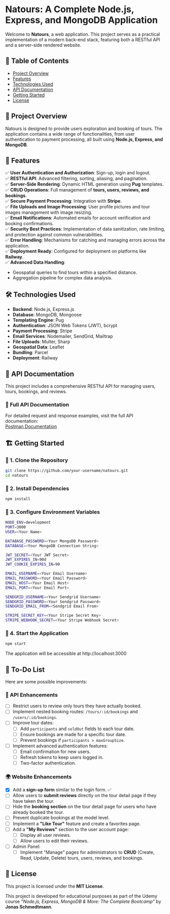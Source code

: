 # Natours: A Complete Node.js, Express, and MongoDB Application

Welcome to **Natours**, a web application. This project serves as a practical implementation of a modern back-end stack, featuring both a RESTful API and a server-side rendered website.

## 📌 Table of Contents

- [Project Overview](#-project-overview)
- [Features](#-features)
- [Technologies Used](#%EF%B8%8F-technologies-used)
- [API Documentation](#-api-documentation)
- [Getting Started](#%EF%B8%8F-getting-started)
- [License](#-license)

## 📖 Project Overview

Natours is designed to provide users exploration and booking of tours. The application contains a wide range of functionalities, from user authentication to payment processing, all built using **Node.js, Express, and MongoDB**.

## 🚀 Features

✅ **User Authentication and Authorization**: Sign-up, login and logout.  
✅ **RESTful API**: Advanced filtering, sorting, aliasing, and pagination.  
✅ **Server-Side Rendering**: Dynamic HTML generation using **Pug** templates.  
✅ **CRUD Operations**: Full management of **tours, users, reviews, and bookings**.  
✅ **Secure Payment Processing**: Integration with **Stripe**.  
✅ **File Uploads and Image Processing**: User profile pictures and tour images management with image resizing.  
✅ **Email Notifications**: Automated emails for account verification and booking confirmations.  
✅ **Security Best Practices**: Implementation of data sanitization, rate limiting, and protection against common vulnerabilities.  
✅ **Error Handling**: Mechanisms for catching and managing errors across the application.  
✅ **Deployment Ready**: Configured for deployment on platforms like **Railway**.  
✅ **Advanced Data Handling**:
  - Geospatial queries to find tours within a specified distance.
  - Aggregation pipeline for complex data analysis.

## 🛠️ Technologies Used

- **Backend**: Node.js, Express.js
- **Database**: MongoDB, Mongoose
- **Templating Engine**: Pug
- **Authentication**: JSON Web Tokens (JWT), bcrypt
- **Payment Processing**: Stripe
- **Email Services**: Nodemailer, SendGrid, Mailtrap
- **File Uploads**: Multer, Sharp
- **Geospatial Data**: Leaflet
- **Bundling**: Parcel
- **Deployment**: Railway

## 📖 API Documentation

This project includes a comprehensive RESTful API for managing users, tours, bookings, and reviews.

### 🔗 Full API Documentation  
For detailed request and response examples, visit the full API documentation:  
[Postman Documentation](https://documenter.getpostman.com/view/35992979/2sAYQfDpCw)

## 🏗️ Getting Started

### 🔹 1. Clone the Repository
```bash
git clone https://github.com/your-username/natours.git
cd natours
```
### 🔹 2. Install Dependencies
```bash
npm install
```
### 🔹 3. Configure Environment Variables
```bash
NODE_ENV=development
PORT=3000
USER=<Your Name>

DATABASE_PASSWORD=<Your MongoDB Password>
DATABASE=<Your MongoDB Connection String>

JWT_SECRET=<Your JWT Secret>
JWT_EXPIRES_IN=90d
JWT_COOKIE_EXPIRES_IN=90

EMAIL_USERNAME=<Your Email Username>
EMAIL_PASSWORD=<Your Email Password>
EMAIL_HOST=<Your Email Host>
EMAIL_PORT=<Your Email Port>

SENDGRID_USERNAME=<Your Sendgrid Username>
SENDGRID_PASSWORD=<Your Sendgrid Password>
SENDGRID_EMAIL_FROM=<Sendgrid Email From>

STRIPE_SECRET_KEY=<Your Stripe Secret Key>
STRIPE_WEBHOOK_SECRET=<Your Stripe Webhook Secret>
````
### 🔹 4. Start the Application
```bash
npm start
```
The application will be accessible at http://localhost:3000

## 📝 To-Do List

Here are some possible improvements:

### 🔐 API Enhancements
- [ ] Restrict users to review only tours they have actually booked.
- [ ] Implement nested booking routes: `/tours/:id/bookings` and `/users/:id/bookings`.
- [ ] Improve tour dates:
  - [ ] Add `participants` and `soldOut` fields to each tour date.
  - [ ] Ensure bookings are made for a specific tour date.
  - [ ] Prevent bookings if `participants > maxGroupSize`.
- [ ] Implement advanced authentication features:
  - [ ] Email confirmation for new users.
  - [ ] Refresh tokens to keep users logged in.
  - [ ] Two-factor authentication.

### 🌍 Website Enhancements
- [x] Add a **sign-up form** similar to the login form. ✅
- [ ] Allow users to **submit reviews** directly on the tour detail page if they have taken the tour.
- [ ] Hide the **booking section** on the tour detail page for users who have already booked the tour.
- [ ] Prevent duplicate bookings at the model level.
- [ ] Implement a **"Like Tour"** feature and create a favorites page.
- [ ] Add a **"My Reviews"** section to the user account page:
  - [ ] Display all user reviews.
  - [ ] Allow users to edit their reviews.
- [ ] Admin Panel:
  - [ ] Implement "Manage" pages for administrators to **CRUD** (Create, Read, Update, Delete) tours, users, reviews, and bookings.

## 📝 License

This project is licensed under the **MIT License**. 

This project is developed for educational purposes as part of the Udemy course _"Node.js, Express, MongoDB & More: The Complete Bootcamp"_ by **Jonas Schmedtmann**.

